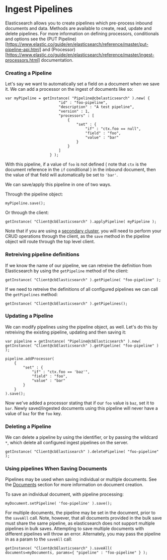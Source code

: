 Ingest Pipelines
==================

Elasticsearch allows you to create pipelines which pre-process inbound documents and data.  Methods are available to create, read, update and delete pipelines.  For more information on defining processors, conditionals and options see the (PUT Pipeline)[https://www.elastic.co/guide/en/elasticsearch/reference/master/put-pipeline-api.html] and (Processor)[https://www.elastic.co/guide/en/elasticsearch/reference/master/ingest-processors.html] documentation.


### Creating a Pipeline

Let's say we want to automatically set a field on a document when we save it. We can add a processor on the ingest of documents like so:

```
var myPipeline = getInstance( "Pipeline@cbelasticsearch" ).new( {
						"id" : "foo-pipeline",
						"description" : "A test pipeline",
						"version" : 1,
						"processors" : [
							{
								"set" : {
									"if" : "ctx.foo == null",
									"field" : "foo",
									"value" : "bar"
								}
							}
						]
					} );
```

With this pipeline, if a value of `foo` is not defined ( note that `ctx` is the document reference in the `if` conditional ) in the inbound document, then the value of that field will automatically be set to `'bar'`.

We can save/apply this pipeline in one of two ways.

Through the pipeline object:

```
myPipeline.save();
```

Or through the client:
```
getInstance( "Client@cbElasticsearch" ).applyPipeline( myPipeline );
```

Note that if you are using a [secondary cluster](Configuration.md), you will need to perform your CRUD operations through the client, as the `save` method in the pipeline object will route through the top level client. 

### Retreiving pipeline definitions

If we know the name of our pipeline, we can retreive the definition from Elasticsearch by using the `getPipeline` method of the client: 

```
getInstance( "Client@cbElasticsearch" ).getPipeline( "foo-pipeline" );
```

If we need to retreive the definitions of all configured pipelines we can call the `getPipelines` method:

```
getInstance( "Client@cbElasticsearch" ).getPipelines();
```


### Updating a Pipeline

We can modify pipelines using the pipeline object, as well. Let's do this by retreiving the existing pipeline, updating and then saving it:

```
var pipeline = getInstance( "Pipeline@cbElasticsearch" ).new( getInstance( "Client@cbElasticsearch" ).getPipeline( "foo-pipeline" ) );

pipeline.addProcessor(
    {
        "set" : {
            "if" : "ctx.foo == 'baz'",
            "field" : "foo",
            "value" : "bar"
        }
    }
).save();
```

Now we've added a processor stating that if our `foo` value is `baz`, set it to `bar`.  Newly saved/ingested documents using this pipeline will never have a value of `baz` for the `foo` key.

### Deleting a Pipeline

We can delete a pipeline by using the identifier, or by passing the wildcard `*`, which delete all configured ingest pipelines on the server. 

```
getInstance( "Client@cbElastisearch" ).deletePipeline( "foo-pipeline" );
```

### Using pipelines When Saving Documents

Pipelines may be used when saving individual or multiple documents. See the [Documents](Documents.md) section for more information on document creation.

To save an individual document, with pipeline processing:

```
myDocument.setPipeline( 'foo-pipeline' ).save();
```

For multiple documents, the pipeline may be set in the document, prior to the `saveAll` call.  Note, however, that all documents provided in the bulk save must share the same pipeline, as elasticsearch does not support multiple pipelines in bulk saves.  Attempting to save multiple documents with different pipelines will throw an error. Alternately, you may pass the pipeline in as a param to the `saveAll` call:

```
getInstance( "Client@cbElasticsearch" ).saveAll( documents=myDocuments, params={ "pipeline" : "foo-pipeline" } );
```